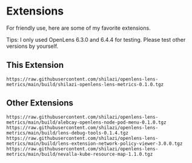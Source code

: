 # Extensions

For friendly use, here are some of my favorite extensions.

Tips: I only used OpenLens 6.3.0 and 6.4.4 for testing. Please test other versions by yourself.


## This Extension

```
https://raw.githubusercontent.com/shilazi/openlens-lens-metrics/main/build/shilazi-openlens-lens-metrics-0.1.0.tgz
```

## Other Extensions

```
https://raw.githubusercontent.com/shilazi/openlens-lens-metrics/main/build/alebcay-openlens-node-pod-menu-0.1.0.tgz
https://raw.githubusercontent.com/shilazi/openlens-lens-metrics/main/build/lens-debug-tools-0.1.4.tgz
https://raw.githubusercontent.com/shilazi/openlens-lens-metrics/main/build/lens-extension-network-policy-viewer-3.0.0.tgz
https://raw.githubusercontent.com/shilazi/openlens-lens-metrics/main/build/nevalla-kube-resource-map-1.1.0.tgz
```
